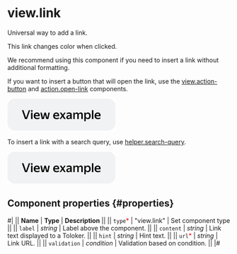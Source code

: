 # view.link

Universal way to add a link.

This link changes color when clicked.

We recommend using this component if you need to insert a link without additional formatting.

If you want to insert a button that will open the link, use the [view.action-button](view.action-button.md) and [action.open-link](action.open-link.md) components. 

[![image](../_images/buttons/view-example.svg)](https://clck.ru/asSwj)

To insert a link with a search query, use [helper.search-query](helper.search-query.md). 

[![image](../_images/buttons/view-example.svg)](https://clck.ru/TRCLB)

## Component properties {#properties}

#|
|| **Name** | **Type** | **Description** ||
|| `type`<span style="color: red">\*</span> | "view.link" | Set component type ||
|| `label` | _string_ | Label above the component. ||
|| `content` | _string_ | Link text displayed to a Toloker. ||
|| `hint` | _string_ | Hint text. ||
|| `url`<span style="color: red">\*</span> | _string_ | Link URL. ||
|| `validation` | _condition_ | Validation based on condition. ||
|#
